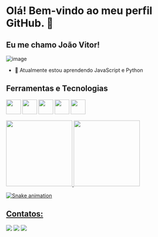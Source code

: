 # Olá! Bem-vindo ao meu perfil GitHub. 👋
## Eu me chamo João Vitor! 

![image](https://github.com/user-attachments/assets/1f49045b-ef25-4da5-980d-6a2097ad76a0)



- 🌱 Atualmente estou aprendendo JavaScript e Python

## Ferramentas e Tecnologias
<img loading="lazy" src="https://cdn.jsdelivr.net/gh/devicons/devicon@latest/icons/python/python-original.svg" width="40" height="40"/> <img loading="lazy" src="https://cdn.jsdelivr.net/gh/devicons/devicon/icons/git/git-original.svg" width="40" height="40"/> <img loading="lazy" src="https://cdn.jsdelivr.net/gh/devicons/devicon@latest/icons/javascript/javascript-original.svg" width="40" height="40"/> <img src="https://cdn.jsdelivr.net/gh/devicons/devicon@latest/icons/html5/html5-original.svg" width="40" height="40"/> <img src="https://cdn.jsdelivr.net/gh/devicons/devicon@latest/icons/css3/css3-original.svg" width="40" height="40"/>

<div>
<a href="https://github.com/bacuri-criador">
<img loading="lazy" height="180em" src="https://github-readme-stats.vercel.app/api/top-langs/?username=bacuri-criador&layout=compact&langs_count=7&theme=dracula"/>
<img loading="lazy" height="180em" src="https://github-readme-stats.vercel.app/api?username=bacuri-criador&show_icons=true&theme=dracula&include_all_commits=true&count_private=true"/>
</div>

![Snake animation](https://github.com/bacuri-criador/bacuri-criador/blob/output/github-contribution-grid-snake.svg)



## Contatos:

<div>
<a href="https://instagram.com/joaoo_vitor_silva/" target="_blank"><img loading="lazy" src="https://img.shields.io/badge/-Instagram-%23E4405F?style=for-the-badge&logo=instagram&logoColor=white" target="_blank"></a>
<a href="https://www.twitch.tv/joaoo_vitor_silva" target="_blank"><img loading="lazy" src="https://img.shields.io/badge/Twitch-9146FF?style=for-the-badge&logo=twitch&logoColor=white" target="_blank"></a> <a href="https://www.linkedin.com/in/in/joão-vitor-oliveira-silva-3203871a2/" target="_blank"><img loading="lazy" src="https://img.shields.io/badge/-LinkedIn-%230077B5?style=for-the-badge&logo=linkedin&logoColor=white" target="_blank"></a>   
</div>

<!--
**bacuri-criador/bacuri-criador** is a ✨ _special_ ✨ repository because its `README.md` (this file) appears on your GitHub profile.

Here are some ideas to get you started:

- 🔭 I’m currently working on ...
- 🌱 I’m currently learning ...
- 👯 I’m looking to collaborate on ...
- 🤔 I’m looking for help with ...
- 💬 Ask me about ...
- 📫 How to reach me: ...
- 😄 Pronouns: ...
- ⚡ Fun fact: ...
-->
<!--
- 🔭 Atualmente estou trabalhando em ...
- 🌱 Atualmente estou aprendendo ...
- 👯 Estou procurando colaborar em ...
- 🤔 Estou procurando ajuda com ...
- 💬 Pergunte-me sobre ...
- 📫 Como entrar em contato comigo: ...
- 😄 Pronomes: ...
- ⚡ Curiosidade: ...
-->
